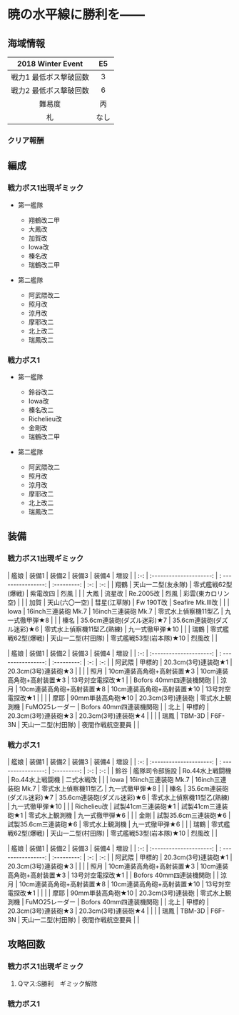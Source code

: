 # 暁の水平線に勝利を――

## 海域情報

| 2018 Winter Event      | E5       |
| :-:                    | :-:      |
| 戦力1 最低ボス撃破回数 | 3        |
| 戦力2 最低ボス撃破回数 | 6        |
| 難易度                 | 丙       |
| 札                     | なし |


### クリア報酬


## 編成

### 戦力ボス1出現ギミック

- 第一艦隊
	- 翔鶴改二甲
	- 大鳳改
	- 加賀改
	- Iowa改
	- 榛名改
	- 瑞鶴改二甲

- 第二艦隊
	- 阿武隈改二
	- 照月改
	- 涼月改
	- 摩耶改二
	- 北上改二
	- 瑞鳳改二

### 戦力ボス1

- 第一艦隊
	- 鈴谷改二
	- Iowa改
	- 榛名改二
	- Richelieu改
	- 金剛改
	- 瑞鶴改二甲

- 第二艦隊
	- 阿武隈改二
	- 照月改
	- 涼月改
	- 摩耶改二
	- 北上改二
	- 瑞鳳改二

## 装備

### 戦力ボス1出現ギミック

| 艦娘 | 装備1                      | 装備2                      | 装備3                      | 装備4              | 増設 |
| :-:  | :---------------------:    | :		----------------:       | :---------:                | :-:                | :-:  |
| 翔鶴 | 天山一二型(友永隊)         | 零式艦戦62型(爆戦)         | 紫電改四                   | 烈風               |      |
| 大鳳 | 流星改                     | Re.2005改                  | 烈風                       | 彩雲(東カロリン空) |      |
| 加賀 | 天山(六〇一空)             | 彗星(江草隊)               | Fw 190T改                  | Seafire Mk.III改   |      |
| Iowa | 16inch三連装砲 Mk.7        | 16inch三連装砲 Mk.7        | 零式水上偵察機11型乙       | 九一式徹甲弾★8     |      |
| 榛名 | 35.6cm連装砲(ダズル迷彩)★7 | 35.6cm連装砲(ダズル迷彩)★6 | 零式水上偵察機11型乙(熟練) | 九一式徹甲弾★10    |      |
| 瑞鶴 | 零式艦戦62型(爆戦)         | 天山一二型(村田隊)         | 零式艦戦53型(岩本隊)★10    | 烈風改             |      |

| 艦娘   | 装備1                     | 装備2                      | 装備3               | 装備4            | 増設                    |
| :-:    | :---------------------:   | :		----------------:       | :---------:         | :-:              | :-:                     |
| 阿武隈 | 甲標的                    | 20.3cm(3号)連装砲★1        | 20.3cm(3号)連装砲★3 |                  |                         |
| 照月   | 10cm連装高角砲+高射装置★3 | 10cm連装高角砲+高射装置★3  | 13号対空電探改★1    |                  | Bofors 40mm四連装機関砲 |
| 涼月   | 10cm連装高角砲+高射装置★8 | 10cm連装高角砲+高射装置★10 | 13号対空電探改★1    |                  |                         |
| 摩耶   | 90mm単装高角砲★10         | 20.3cm(3号)連装砲          | 零式水上観測機      | FuMO25レーダー   | Bofors 40mm四連装機関砲 |
| 北上   | 甲標的                    | 20.3cm(3号)連装砲★3        | 20.3cm(3号)連装砲★4 |                  |                         |
| 瑞鳳   | TBM-3D                    | F6F-3N                     | 天山一二型(村田隊)  | 夜間作戦航空要員 |                         |


### 戦力ボス1

| 艦娘        | 装備1                      | 装備2                      | 装備3                      | 装備4           | 増設 |
| :-:         | :---------------------:    | :		----------------:       | :---------:                | :-:             | :-:  |
| 鈴谷        | 艦隊司令部施設             | Ro.44水上戦闘機            | Ro.44水上戦闘機            | 二式水戦改      |      |
| Iowa        | 16inch三連装砲 Mk.7        | 16inch三連装砲 Mk.7        | 零式水上偵察機11型乙       | 九一式徹甲弾★8  |      |
| 榛名        | 35.6cm連装砲(ダズル迷彩)★7 | 35.6cm連装砲(ダズル迷彩)★6 | 零式水上偵察機11型乙(熟練) | 九一式徹甲弾★10 |      |
| Richelieu改 | 試製41cm三連装砲★1         | 試製41cm三連装砲★1         | 零式水上観測機             | 九一式徹甲弾★6  |      |
| 金剛        | 試製35.6cm三連装砲★6       | 試製35.6cm三連装砲★6       | 零式水上観測機             | 九一式徹甲弾★6  |      |
| 瑞鶴        | 零式艦戦62型(爆戦)         | 天山一二型(村田隊)         | 零式艦戦53型(岩本隊)★10    | 烈風改          |      |

| 艦娘   | 装備1                     | 装備2                      | 装備3               | 装備4            | 増設                    |
| :-:    | :---------------------:   | :		----------------:       | :---------:         | :-:              | :-:                     |
| 阿武隈 | 甲標的                    | 20.3cm(3号)連装砲★1        | 20.3cm(3号)連装砲★3 |                  |                         |
| 照月   | 10cm連装高角砲+高射装置★3 | 10cm連装高角砲+高射装置★3  | 13号対空電探改★1    |                  | Bofors 40mm四連装機関砲 |
| 涼月   | 10cm連装高角砲+高射装置★8 | 10cm連装高角砲+高射装置★10 | 13号対空電探改★1    |                  |                         |
| 摩耶   | 90mm単装高角砲★10         | 20.3cm(3号)連装砲          | 零式水上観測機      | FuMO25レーダー   | Bofors 40mm四連装機関砲 |
| 北上   | 甲標的                    | 20.3cm(3号)連装砲★3        | 20.3cm(3号)連装砲★4 |                  |                         |
| 瑞鳳   | TBM-3D                    | F6F-3N                     | 天山一二型(村田隊)  | 夜間作戦航空要員 |                         |

## 攻略回数

### 戦力ボス1出現ギミック

1. Qマス:S勝利　ギミック解除

### 戦力ボス1

